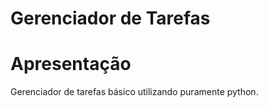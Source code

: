 # Gerenciador de Tarefas

# Apresentação
Gerenciador de tarefas básico utilizando puramente python.

